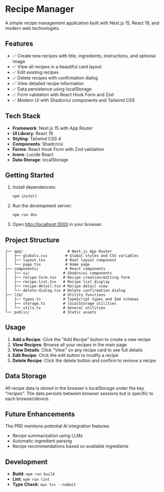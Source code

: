# Recipe Manager

A simple recipe management application built with Next.js 15, React 19, and modern web technologies.

## Features

- ✅ Create new recipes with title, ingredients, instructions, and optional image
- ✅ View all recipes in a beautiful card layout
- ✅ Edit existing recipes
- ✅ Delete recipes with confirmation dialog
- ✅ View detailed recipe information
- ✅ Data persistence using localStorage
- ✅ Form validation with React Hook Form and Zod
- ✅ Modern UI with Shadcn/ui components and Tailwind CSS

## Tech Stack

- **Framework**: Next.js 15 with App Router
- **UI Library**: React 19
- **Styling**: Tailwind CSS 4
- **Components**: Shadcn/ui
- **Forms**: React Hook Form with Zod validation
- **Icons**: Lucide React
- **Data Storage**: localStorage

## Getting Started

1. Install dependencies:

   ```bash
   npm install
   ```

2. Run the development server:

   ```bash
   npm run dev
   ```

3. Open [http://localhost:3000](http://localhost:3000) in your browser.

## Project Structure

```
├── app/                    # Next.js App Router
│   ├── globals.css        # Global styles and CSS variables
│   ├── layout.tsx         # Root layout component
│   └── page.tsx           # Home page
├── components/            # React components
│   ├── ui/               # Shadcn/ui components
│   ├── recipe-form.tsx   # Recipe creation/editing form
│   ├── recipe-list.tsx   # Recipe list display
│   ├── recipe-detail.tsx # Recipe detail view
│   └── delete-dialog.tsx # Delete confirmation dialog
├── lib/                  # Utility functions
│   ├── types.ts          # TypeScript types and Zod schemas
│   ├── storage.ts        # localStorage utilities
│   └── utils.ts          # General utilities
└── public/               # Static assets
```

## Usage

1. **Add a Recipe**: Click the "Add Recipe" button to create a new recipe
2. **View Recipes**: Browse all your recipes in the main page
3. **View Details**: Click "View" on any recipe card to see full details
4. **Edit Recipe**: Click the edit button to modify a recipe
5. **Delete Recipe**: Click the delete button and confirm to remove a recipe

## Data Storage

All recipe data is stored in the browser's localStorage under the key "recipes". The data persists between browser sessions but is specific to each browser/device.

## Future Enhancements

The PRD mentions potential AI integration features:

- Recipe summarization using LLMs
- Automatic ingredient parsing
- Recipe recommendations based on available ingredients

## Development

- **Build**: `npm run build`
- **Lint**: `npm run lint`
- **Type Check**: `npx tsc --noEmit`

